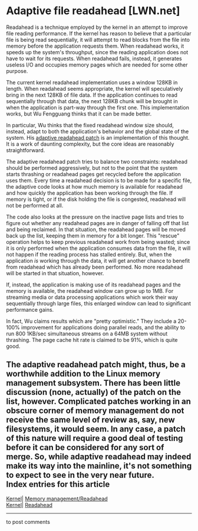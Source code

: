 # Adaptive file readahead [LWN.net]

Readahead is a technique employed by the kernel in an attempt to improve file reading performance. If the kernel has reason to believe that a particular file is being read sequentially, it will attempt to read blocks from the file into memory before the application requests them. When readahead works, it speeds up the system's throughput, since the reading application does not have to wait for its requests. When readahead fails, instead, it generates useless I/O and occupies memory pages which are needed for some other purpose. 

The current kernel readahead implementation uses a window 128KB in length. When readahead seems appropriate, the kernel will speculatively bring in the next 128KB of file data. If the application continues to read sequentially through that data, the next 128KB chunk will be brought in when the application is part-way through the first one. This implementation works, but Wu Fengguang thinks that it can be made better. 

In particular, Wu thinks that the fixed readahead window size should, instead, adapt to both the application's behavior and the global state of the system. His [adaptive readahead patch](/Articles/155097/) is an implementation of this thought. It is a work of daunting complexity, but the core ideas are reasonably straightforward. 

The adaptive readahead patch tries to balance two constraints: readahead should be performed aggressively, but not to the point that the system starts thrashing or readahead pages get recycled before the application uses them. Every time a readahead decision is to be made for a specific file, the adaptive code looks at how much memory is available for readahead and how quickly the application has been working through the file. If memory is tight, or if the disk holding the file is congested, readahead will not be performed at all. 

The code also looks at the pressure on the inactive page lists and tries to figure out whether any readahead pages are in danger of falling off that list and being reclaimed. In that situation, the readahead pages will be moved back up the list, keeping them in memory for a bit longer. This "rescue" operation helps to keep previous readahead work from being wasted; since it is only performed when the application consumes data from the file, it will not happen if the reading process has stalled entirely. But, when the application _is_ working through the data, it will get another chance to benefit from readahead which has already been performed. No more readahead will be started in that situation, however. 

If, instead, the application is making use of its readahead pages and the memory is available, the readahead window can grow up to 1MB. For streaming media or data processing applications which work their way sequentially through large files, this enlarged window can lead to significant performance gains. 

In fact, Wu claims results which are "pretty optimistic." They include a 20-100% improvement for applications doing parallel reads, and the ability to run 800 1KB/sec simultaneous streams on a 64MB system without thrashing. The page cache hit rate is claimed to be 91%, which is quite good. 

The adaptive readahead patch might, thus, be a worthwhile addition to the Linux memory management subsystem. There has been little discussion (none, actually) of the patch on the list, however. Complicated patches working in an obscure corner of memory management do not receive the same level of review as, say, new filesystems, it would seem. In any case, a patch of this nature will require a good deal of testing before it can be considered for any sort of merge. So, while adaptive readahead may indeed make its way into the mainline, it's not something to expect to see in the very near future.  
Index entries for this article  
---  
[Kernel](/Kernel/Index)| [Memory management/Readahead](/Kernel/Index#Memory_management-Readahead)  
[Kernel](/Kernel/Index)| [Readahead](/Kernel/Index#Readahead)  
  


* * *

to post comments 
